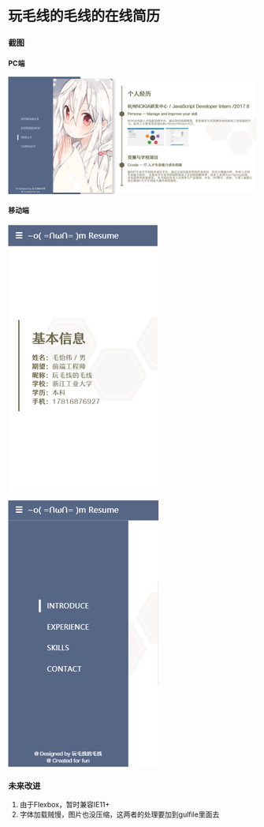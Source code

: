 # 玩毛线的毛线的在线简历
### 截图

#### PC端

![](./docs/web1.png)


#### 移动端

![](./docs/mobile1.png)

![](./docs/mobile2.png)

### 未来改进

1. 由于Flexbox，暂时兼容IE11+
2. 字体加载贼慢，图片也没压缩，这两者的处理要加到gulfile里面去
